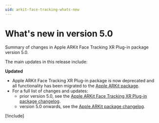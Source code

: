 ```yaml
---
uid: arkit-face-tracking-whats-new
---
```

# What's new in version 5.0

Summary of changes in Apple ARKit Face Tracking XR Plug-in package version 5.0.

The main updates in this release include:

**Updated**

- Apple ARKit Face Tracking XR Plug-in package is now deprecated and all functionality has been migrated to the [Apple ARKit package](https://docs.unity3d.com/Packages/com.unity.xr.arkit@latest?preview=1&subfolder=/manual/).
- For a full list of changes and updates:
  - prior version 5.0, see the [Apple ARKit Face Tracking XR Plug-in package changelog](https://docs.unity3d.com/Packages/com.unity.xr.arkit-face-tracking@latest?preview=1&subfolder=/changelog/CHANGELOG).
  - version 5.0 onwards, see the [Apple ARKit package changelog](https://docs.unity3d.com/Packages/com.unity.xr.arkit@latest?preview=1&subfolder=/changelog/CHANGELOG).

[!include[](snippets/apple-arkit-trademark.md)]

